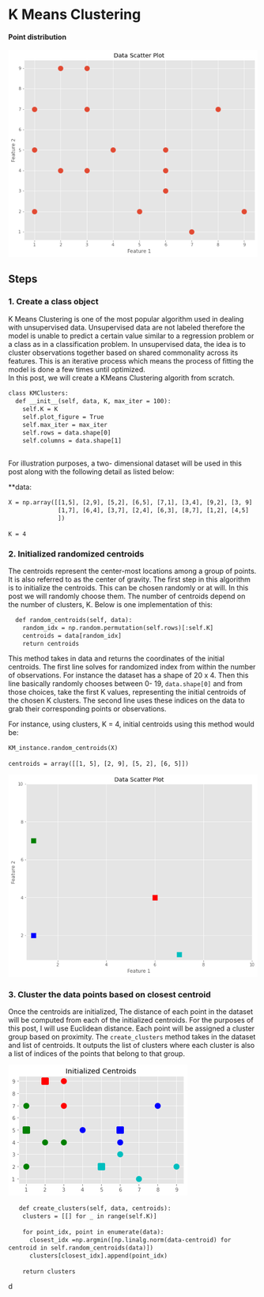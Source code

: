 # K Means Clustering

#### Point distribution 
![Scatter Plot](https://raw.githubusercontent.com/JenBanks8585/KMeans_project/main/Pics/scatter_data.png)

## Steps
### 1. Create a class object
  K Means Clustering is one of the most popular algorithm used in dealing with unsupervised data. Unsupervised data are not labeled therefore the model is unable to predict a certain value similar to a regression problem or a class as in a classification problem.  In unsupervised data, the idea is to cluster observations together based on shared commonality across its features.  This is an iterative process which means the process of fitting the model is done a few times until optimized.  
  In this post, we will create a KMeans Clustering algorith from scratch. 

```
class KMClusters:
  def __init__(self, data, K, max_iter = 100):
    self.K = K
    self.plot_figure = True
    self.max_iter = max_iter
    self.rows = data.shape[0]
    self.columns = data.shape[1]
  
```
For illustration purposes, a two- dimensional dataset will be used in this post along with the following detail as listed below:

**data:
```
X = np.array([[1,5], [2,9], [5,2], [6,5], [7,1], [3,4], [9,2], [3, 9]
              [1,7], [6,4], [3,7], [2,4], [6,3], [8,7], [1,2], [4,5]
              ])
              
K = 4
```


### 2. Initialized randomized centroids

  The centroids represent the center-most locations among a group of points. It is also referred to as the center of gravity. The first step in this algorithm is to    initialize the centroids. This can be chosen randomly or at will. In this post we will randomly choose them. The number of centroids depend on the number of clusters, K. 
Below is one implementation of this:

``` 
  def random_centroids(self, data):
    random_idx = np.random.permutation(self.rows)[:self.K]
    centroids = data[random_idx]
    return centroids
  ```
  
 This method takes in data and returns the coordinates of the initial centroids. The first line solves for randomized index from within the number of observations. For instance the dataset has a shape of 20 x 4. Then this line basically randomly chooses between 0- 19, `data.shape[0]` and from those choices, take the first K values, representing the initial centroids of the chosen K clusters.  The second line uses these indices on the data to grab their corresponding points or observations. 
 
 For instance, using clusters, K = 4, initial centroids using this method would be: 
 
 ```
 KM_instance.random_centroids(X)
 
 centroids = array([[1, 5], [2, 9], [5, 2], [6, 5]])
 
 ```
 
 ![initial centroids](https://raw.githubusercontent.com/JenBanks8585/KMeans_project/main/Pics/centroid0.png)
 
 
### 3. Cluster the data points based on closest centroid

  Once the centroids are initialized, The distance of each point in the dataset will be computed from each of the initialized centroids.  For the purposes of this post, I will use Euclidean distance.  Each point will be assigned a cluster group based on proximity. The `create_clusters` method takes in the dataset and list of centroids. It outputs the list of clusters where each cluster is also a list of indices of the points that belong to that group. 
  
  
 ![initial centroids](https://raw.githubusercontent.com/JenBanks8585/KMeans_project/main/Pics/scatter_initial_centroids2.png)
```
   def create_clusters(self, data, centroids):
    clusters = [[] for _ in range(self.K)]

    for point_idx, point in enumerate(data):
      closest_idx =np.argmin([np.linalg.norm(data-centroid) for centroid in self.random_centroids(data)])
      clusters[closest_idx].append(point_idx)
    
    return clusters
```
d


